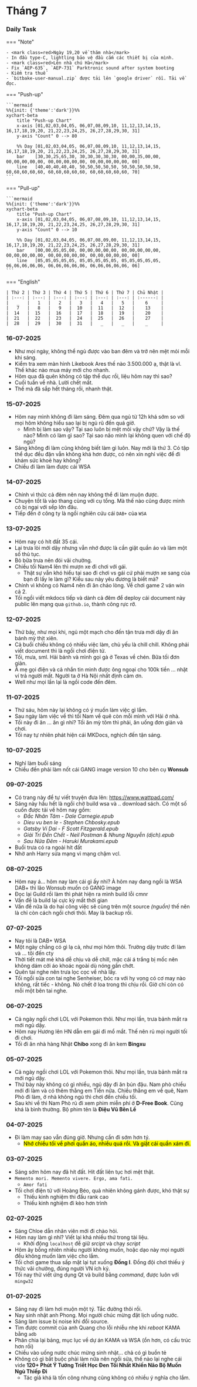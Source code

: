 # Tháng 7


### Daily Task

=== "Note"

    - <mark class=red>Ngày 19,20 về thăm nhà</mark>
    - In đầu type-C, lightling bảo vệ đầu cắm các thiết bị của mình.
    - <mark class=red>Lên nhà chú Hà</mark>
    - Fix `AEP-635`, `AEP-731` Parktronic sound after system booting
    - Kiểm tra thuế
    - `bitbake-user-manual.zip` được tải lên `google driver` rồi. Tải về đọc.

=== "Push-up"

    ```mermaid
    %%{init: {'theme':'dark'}}%%
    xychart-beta
        title "Push-up Chart"
        x-axis [01,02,03,04,05, 06,07,08,09,10, 11,12,13,14,15, 16,17,18,19,20, 21,22,23,24,25, 26,27,28,29,30, 31]
        y-axis "Count" 0 --> 80

        %% Day [01,02,03,04,05, 06,07,08,09,10, 11,12,13,14,15, 16,17,18,19,20, 21,22,23,24,25, 26,27,28,29,30, 31]
        bar    [30,30,25,65,30, 30,30,30,30,30, 00,00,35,00,00, 00,00,00,00,00, 00,00,00,00,00, 00,00,00,00,00, 00]
        line   [40,40,40,40,40, 50,50,50,50,50, 50,50,50,50,50, 60,60,60,60,60, 60,60,60,60,60, 60,60,60,60,60, 70]
    ```

=== "Pull-up"

    ```mermaid
    %%{init: {'theme':'dark'}}%%
    xychart-beta
        title "Push-up Chart"
        x-axis [01,02,03,04,05, 06,07,08,09,10, 11,12,13,14,15, 16,17,18,19,20, 21,22,23,24,25, 26,27,28,29,30, 31]
        y-axis "Count" 0 --> 10

        %% Day [01,02,03,04,05, 06,07,08,09,00, 11,12,13,14,15, 16,17,18,19,20, 21,22,23,24,25, 26,27,28,29,30, 31]
        bar    [00,00,05,05,00, 00,00,00,00,00, 00,00,00,00,00, 00,00,00,00,00, 00,00,00,00,00, 00,00,00,00,00, 00]
        line   [05,05,05,05,05, 05,05,05,05,05, 05,05,05,05,05, 06,06,06,06,06, 06,06,06,06,06, 06,06,06,06,06, 06]
    ```

=== "English"

    | Thứ 2 | Thứ 3 | Thứ 4 | Thứ 5 | Thứ 6 | Thứ 7 | Chủ Nhật |
    | :---: | :---: | :---: | :---: | :---: | :---: | :------: |
    |   _   |   1   |   2   |   3   |   4   |   5   |    6     |
    |   7   |   8   |   9   |  10   |  11   |  12   |    13    |
    |  14   |  15   |  16   |  17   |  18   |  19   |    20    |
    |  21   |  22   |  23   |  24   |  25   |  26   |    27    |
    |  28   |  29   |  30   |  31   |   _   |   _   |    _     |

### 16-07-2025

- Như mọi ngày, không thể ngủ được vào ban đêm và trở nên mệt mỏi mỗi khi sáng.
- Kiểm tra xem màn hình Likebook Ares thế nào 3.500.000 ạ, thật là vl. Thế khác nào mua máy mới cho nhanh.
- Hôm qua đã quên không có tập thể dục rồi, liệu hôm nay thì sao?
- Cuối tuần về nhà. Lười chết mất.
- Thế mà đã sắp hết tháng rồi, nhanh thật.

### 15-07-2025

- Hôm nay mình không đi làm sáng. Đêm qua ngủ từ 12h khá sớm so với mọi hôm không hiểu sao lại bị ngủ rũ đến quá giờ.
    - Mình bị làm sao vậy? Tại sao luôn bị mệt mỏi vậy chứ? Vậy là thế nào? Mình có làm gì sao? Tại sao não mình lại không quen với chế độ ngủ?
- Sáng không đi làm cũng không biết làm gì luôn. Nay mới là thứ 3. Có tập thể dục đều đặn vẫn không khá hơn được, có nên xin nghỉ việc để đi khám sức khoẻ hay không?
- Chiều đi làm làm được cái WSA

### 14-07-2025

- Chính vì thức cả đêm nên nay không thể đi làm muộn được.
- Chuyện tốt là vào thang cùng với cụ tổng. Mà thế nào cũng được mình có bị ngại với sếp lớn đâu.
- Tiếp đến ở công ty là ngồi nghiên cứu cái `DAB+` của `WSA`

### 13-07-2025

- Hôm nay có hít đất 35 cái.
- Lại trưa lòi mới dậy nhưng vẫn nhớ được là cần giặt quần áo và làm một số thủ tục.
- Bỏ bữa trưa nên đói vãi chưởng.
- Chiều tối Nam4 lên thì mượn xe đi chơi với gái.
    - Thật sự vẫn khó hiểu tại sao đi chơi vs gái cứ phải mượn xe sang của bạn đi lấy le làm gì? Kiểu sau này yêu đương là biết mà?
- Chính vì không có Nam4 nên đi ăn cháo lòng. Về chơi game 2 ván win cả 2.
- Tối ngồi viết mkdocs tiếp và dành cả đêm để deploy cái document này public lên mạng qua `github.io`, thành công rực rỡ.

### 12-07-2025

- Thứ bảy, như mọi khi, ngủ một mạch cho đến tận trưa mới dậy đi ăn bánh mỳ thịt xiên.
- Cả buổi chiều không có nhiều việc làm, chủ yếu là chill chill. Không phải viết document thì là ngồi chơi điện tử.
- Tối, mưa, sml. Hải bánh và mình gọi gà ở Texas về chén. Bữa tối đơn giản.
- À mẹ gọi điện và cả nhắn tin mình được ông ngoại cho 100k tiền ... nhặt ví trả người mất. Người ta ở Hà Nội nhất định cảm ơn.
- Well như mọi lần lại là ngồi code đến đêm.

### 11-07-2025

- Thứ sáu, hôm này lại không có ý muốn làm việc gì lắm.
- Sau ngày làm việc về thì tối Nam về quê còn mỗi mình với Hải ở nhà.
- Tối này đi ăn ... ăn gì nhỉ? Tối ăn mỳ tôm thì phải, ăn uống đơn giản và chơi.
- Tối nay tự nhiên phát hiện cái MKDocs, nghịch đến tận sáng.

### 10-07-2025

- Nghỉ làm buổi sáng
- Chiều đến phải làm nốt cái GANG image version 10 cho bên cụ __Wonsub__

### 09-07-2025

- Có trang này để tự viết truyện đưa lên: https://www.wattpad.com/
- Sáng này hầu hết là ngồi chờ build wsa và .. download sách. Có một số cuốn được tải về hôm nay gồm:
    - _Đắc Nhân Tâm - Dale Carnegie.epub_
    - _Dieu vu ben le - Stephen Chbosky.epub_
    - _Gatsby Vi Dai - F Scott Fitzgerald.epub_
    - _Giải Trí Đến Chết - Neil Postman & Nhung Nguyễn (dịch).epub_
    - _Sau Nửa Đêm - Haruki Murakami.epub_
- Buổi trưa có ra ngoài hít đất
- Nhờ anh Harry sửa mạng vì mạng chậm vcl.

### 08-07-2025

- Hôm nay á... hôm nay làm cái gì ấy nhỉ? À hôm nay đang ngồi là WSA DAB+ thì lão Wonsub muốn có GANG image
- Đọc lại Guild rồi làm thì phát hiện ra mình build lỗi cmnr
- Vấn đề là build lại cực kỳ mất thời gian
- Vấn đề nữa là do hai công việc sẽ cùng trên một source _(nguồn)_ thế nên là chỉ còn cách ngồi chơi thôi. May là backup rồi.

### 07-07-2025

- Nay tôi là DAB+ WSA
- Một ngày chẳng có gì lạ cả, như mọi hôm thôi. Trường dậy trước đi làm và ... tôi đến cty
- Thời tiết mát mẻ khá dễ chịu và dễ chill, mặc cái á trắng bị mốc nên không dám cởi áo khoác ngoài dù nóng gần chớt.
- Quên tai nghe nên trưa lọc cọc về nhà lấy.
- Tối ngồi sửa con tai nghe Senheiser, bóc ra với hy vọng có cơ may nào không, rất tiếc - không. Nó chết ở loa trong thì chịu rồi. Giờ chỉ còn có mỗi một bên tai nghe.

### 06-07-2025

- Cả ngày ngồi chơi LOL với Pokemon thôi. Như mọi lần, trưa bảnh mắt ra mới ngủ dậy.
- Hôm nay Hương lên HN dẫn em gái đi mổ mắt. Thế nên rủ mọi người tối đi chơi.
- Tối đi ăn nhà hàng Nhật __Chibo__ xong đi ăn kem __Bingxu__

### 05-07-2025

- Cả ngày ngồi chơi LOL với Pokemon thôi. Như mọi lần, trưa bảnh mắt ra mới ngủ dậy.
- Thứ bày này không có gì nhiều, ngủ dậy đi ăn bún đậu. Nam phò chiều mới đi làm và có thêm thằng em Tiến nữa. Chiều thằng em về quê, Nam Phò đi làm, ở nhà không ngủ thì chơi đến chiều tối.
- Sau khi về thì Nam Phò rủ đi xem phim miễn phí ở __D-Free Book__. Cũng khá là bình thường. Bộ phim tên là __Điệu Vũ Bên Lề__

### 04-07-2025

- Đi làm may sao vẫn đúng giờ. Nhưng cần đi sớm hơn tý.
    - <mark>Nhớ chiều tối về phơi quần áo, nhiều quá rồi. Và giặt cái quần xám đi.</mark>

### 03-07-2025

- Sáng sớm hôm nay đã hít đất. Hít đất liên tục hơi mệt thật.
- `Memento mori. Memento vivere. Ergo, ama fati.`
    - `Amor fati`
- Tối chơi điện tử với Hoàng Béo, quả nhiên không gánh được, khó thật sự
    - Thiếu kinh nghiệm thi đấu rank cao
    - Thiếu kinh nghiệm đi kèo hơn trình

### 02-07-2025

- Sáng Chloe dẫn nhân viên mới đi chào hỏi.
- Hôm nay làm gì nhỉ? Viết lại khá nhiều thứ trong tài liệu.
    - Khởi động `localhost` để giữ _srcipt_ và chạy _script_
- Hôm ây bỗng nhiên nhiều người không muốn, hoặc dạo này mọi người đều không muốn làm việc cho lắm.
- Tối chơi game thua sấp mặt lại tụt xuống __Đồng I__. Đồng đội chơi thiếu ý thức vãi chưởng, đúng người VN ích kỷ.
- Tối nay thử viết ứng dụng Qt và build bằng _command_, được luôn với `mingw32`

### 01-07-2025

- Sáng nay đi làm hơi muộn một tý. Tắc đường thôi rồi.
- Nay sinh nhật anh Phong. Mọi người chúc mừng đặt lịch uống nước.
- Sáng làm issue bị noise khi đổi source.
- Tìm được commit của anh Quang cho lỗi nhiễu nhẹ khi _reboot_ KAMA bằng `adb`
- Phân chia lại bảng, mục lục về dự án KAMA và WSA (ổn hơn, có cấu trúc hơn rồi)
- Chiều vào uống nước chúc mừng sinh nhật... chả có gì buồn tẻ
- Không có gì bắt buộc phải làm nữa nên ngồi sửa, thế nào lại nghe cái vide __120+ Phút Ý Tưởng Triết Học Đen Tối Nhất Khiến Não Bộ Muốn Ngủ Thiếp Đi__
    - Tác giả khá là tốn công nhưng cũng không có nhiều ý nghĩa cho lắm.